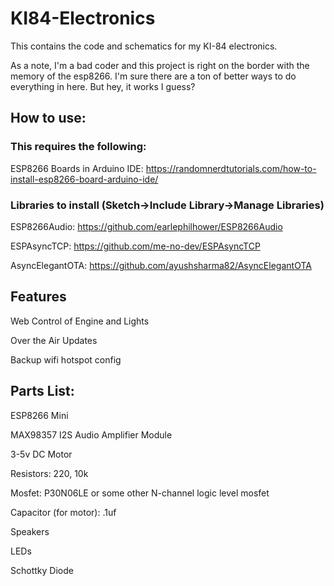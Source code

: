 # KI84-Electronics
This contains the code and schematics for my KI-84 electronics.

As a note, I'm a bad coder and this project is right on the border with the memory of the esp8266.  I'm sure there are a ton of better ways to do everything in here.  But hey, it works I guess?

## How to use:

### This requires the following:

ESP8266 Boards in Arduino IDE: https://randomnerdtutorials.com/how-to-install-esp8266-board-arduino-ide/


### Libraries to install (Sketch->Include Library->Manage Libraries)

ESP8266Audio: https://github.com/earlephilhower/ESP8266Audio

ESPAsyncTCP: https://github.com/me-no-dev/ESPAsyncTCP

AsyncElegantOTA: https://github.com/ayushsharma82/AsyncElegantOTA



## Features

Web Control of Engine and Lights

Over the Air Updates

Backup wifi hotspot config

## Parts List:
ESP8266 Mini

MAX98357 I2S Audio Amplifier Module

3-5v DC Motor

Resistors: 220, 10k

Mosfet: P30N06LE or some other N-channel logic level mosfet

Capacitor (for motor): .1uf

Speakers

LEDs

Schottky Diode
